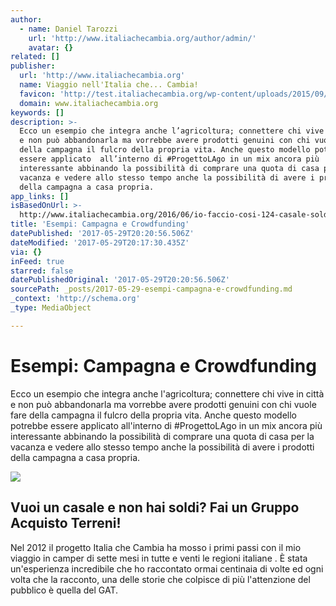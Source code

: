 ```yaml
---
author:
  - name: Daniel Tarozzi
    url: 'http://www.italiachecambia.org/author/admin/'
    avatar: {}
related: []
publisher:
  url: 'http://www.italiachecambia.org'
  name: Viaggio nell'Italia che... Cambia!
  favicon: 'http://test.italiachecambia.org/wp-content/uploads/2015/09/favicon.ico'
  domain: www.italiachecambia.org
keywords: []
description: >-
  Ecco un esempio che integra anche l’agricoltura; connettere chi vive in città
  e non può abbandonarla ma vorrebbe avere prodotti genuini con chi vuole fare
  della campagna il fulcro della propria vita. Anche questo modello potrebbe
  essere applicato  all’interno di #ProgettoLAgo in un mix ancora più
  interessante abbinando la possibilità di comprare una quota di casa per la
  vacanza e vedere allo stesso tempo anche la possibilità di avere i prodotti
  della campagna a casa propria.
app_links: []
isBasedOnUrl: >-
  http://www.italiachecambia.org/2016/06/io-faccio-cosi-124-casale-soldi-gruppo-acquisto-terreni/
title: 'Esempi: Campagna e Crowdfunding'
datePublished: '2017-05-29T20:20:56.506Z'
dateModified: '2017-05-29T20:17:30.435Z'
via: {}
inFeed: true
starred: false
datePublishedOriginal: '2017-05-29T20:20:56.506Z'
sourcePath: _posts/2017-05-29-esempi-campagna-e-crowdfunding.md
_context: 'http://schema.org'
_type: MediaObject

---
```

# Esempi: Campagna e Crowdfunding

Ecco un esempio che integra anche l'agricoltura; connettere chi vive in città e non può abbandonarla ma vorrebbe avere prodotti genuini con chi vuole fare della campagna il fulcro della propria vita. Anche questo modello potrebbe essere applicato all'interno di \#ProgettoLAgo in un mix ancora più interessante abbinando la possibilità di comprare una quota di casa per la vacanza e vedere allo stesso tempo anche la possibilità di avere i prodotti della campagna a casa propria.

<article style=""><img src="https://imgflo.herokuapp.com/graph/2b2431f8e7ba7b0/1896a0175c657a9114167db9ed1cb2f2/noop.jpg?input=http%3A%2F%2Fwww.italiachecambia.org%2Fwp-content%2Fuploads%2F2016%2F06%2FWP_20140522_0034.jpg" /><h1>Vuoi un casale e non hai soldi? Fai un Gruppo Acquisto Terreni!</h1><p>Nel 2012 il progetto Italia che Cambia ha mosso i primi passi con il mio viaggio in camper di sette mesi in tutte e venti le regioni italiane . È stata un'esperienza incredibile che ho raccontato ormai centinaia di volte ed ogni volta che la racconto, una delle storie che colpisce di più l'attenzione del pubblico è quella del GAT.</p></article>